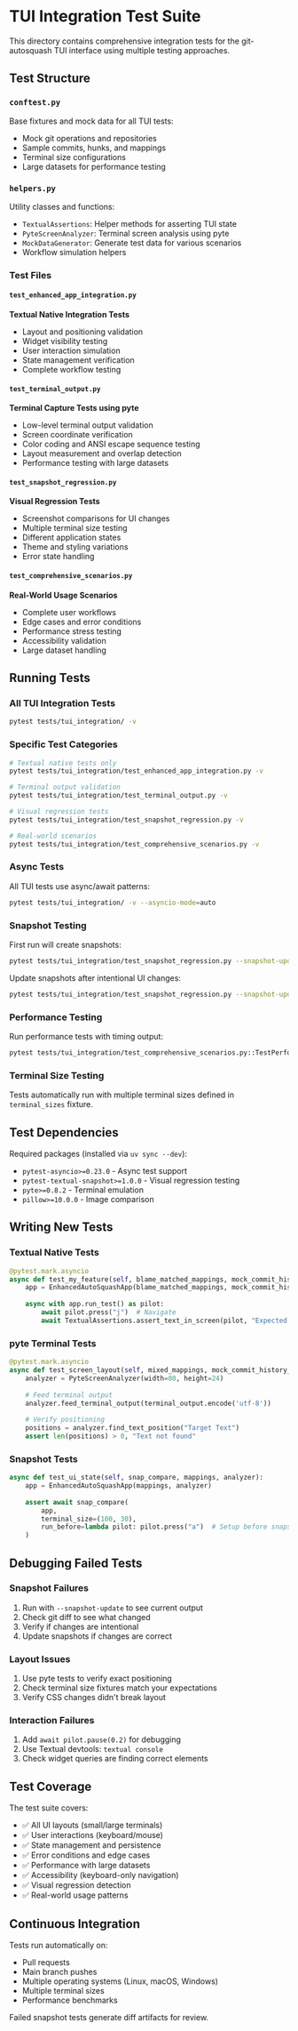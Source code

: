 # TUI Integration Test Suite

This directory contains comprehensive integration tests for the git-autosquash TUI interface using multiple testing approaches.

## Test Structure

### `conftest.py`
Base fixtures and mock data for all TUI tests:
- Mock git operations and repositories
- Sample commits, hunks, and mappings
- Terminal size configurations
- Large datasets for performance testing

### `helpers.py`
Utility classes and functions:
- `TextualAssertions`: Helper methods for asserting TUI state
- `PyteScreenAnalyzer`: Terminal screen analysis using pyte
- `MockDataGenerator`: Generate test data for various scenarios
- Workflow simulation helpers

### Test Files

#### `test_enhanced_app_integration.py`
**Textual Native Integration Tests**
- Layout and positioning validation
- Widget visibility testing
- User interaction simulation
- State management verification
- Complete workflow testing

#### `test_terminal_output.py` 
**Terminal Capture Tests using pyte**
- Low-level terminal output validation
- Screen coordinate verification
- Color coding and ANSI escape sequence testing
- Layout measurement and overlap detection
- Performance testing with large datasets

#### `test_snapshot_regression.py`
**Visual Regression Tests**
- Screenshot comparisons for UI changes
- Multiple terminal size testing
- Different application states
- Theme and styling variations
- Error state handling

#### `test_comprehensive_scenarios.py`
**Real-World Usage Scenarios**
- Complete user workflows
- Edge cases and error conditions  
- Performance stress testing
- Accessibility validation
- Large dataset handling

## Running Tests

### All TUI Integration Tests
```bash
pytest tests/tui_integration/ -v
```

### Specific Test Categories
```bash
# Textual native tests only
pytest tests/tui_integration/test_enhanced_app_integration.py -v

# Terminal output validation
pytest tests/tui_integration/test_terminal_output.py -v

# Visual regression tests
pytest tests/tui_integration/test_snapshot_regression.py -v

# Real-world scenarios
pytest tests/tui_integration/test_comprehensive_scenarios.py -v
```

### Async Tests
All TUI tests use async/await patterns:
```bash
pytest tests/tui_integration/ -v --asyncio-mode=auto
```

### Snapshot Testing
First run will create snapshots:
```bash
pytest tests/tui_integration/test_snapshot_regression.py --snapshot-update
```

Update snapshots after intentional UI changes:
```bash
pytest tests/tui_integration/test_snapshot_regression.py --snapshot-update
```

### Performance Testing
Run performance tests with timing output:
```bash
pytest tests/tui_integration/test_comprehensive_scenarios.py::TestPerformanceScenarios -v -s
```

### Terminal Size Testing
Tests automatically run with multiple terminal sizes defined in `terminal_sizes` fixture.

## Test Dependencies

Required packages (installed via `uv sync --dev`):
- `pytest-asyncio>=0.23.0` - Async test support
- `pytest-textual-snapshot>=1.0.0` - Visual regression testing
- `pyte>=0.8.2` - Terminal emulation
- `pillow>=10.0.0` - Image comparison

## Writing New Tests

### Textual Native Tests
```python
@pytest.mark.asyncio
async def test_my_feature(self, blame_matched_mappings, mock_commit_history_analyzer):
    app = EnhancedAutoSquashApp(blame_matched_mappings, mock_commit_history_analyzer)
    
    async with app.run_test() as pilot:
        await pilot.press("j")  # Navigate
        await TextualAssertions.assert_text_in_screen(pilot, "Expected Text")
```

### pyte Terminal Tests
```python
@pytest.mark.asyncio
async def test_screen_layout(self, mixed_mappings, mock_commit_history_analyzer):
    analyzer = PyteScreenAnalyzer(width=80, height=24)
    
    # Feed terminal output
    analyzer.feed_terminal_output(terminal_output.encode('utf-8'))
    
    # Verify positioning
    positions = analyzer.find_text_position("Target Text")
    assert len(positions) > 0, "Text not found"
```

### Snapshot Tests
```python
async def test_ui_state(self, snap_compare, mappings, analyzer):
    app = EnhancedAutoSquashApp(mappings, analyzer)
    
    assert await snap_compare(
        app,
        terminal_size=(100, 30),
        run_before=lambda pilot: pilot.press("a")  # Setup before snapshot
    )
```

## Debugging Failed Tests

### Snapshot Failures
1. Run with `--snapshot-update` to see current output
2. Check git diff to see what changed  
3. Verify if changes are intentional
4. Update snapshots if changes are correct

### Layout Issues
1. Use pyte tests to verify exact positioning
2. Check terminal size fixtures match your expectations
3. Verify CSS changes didn't break layout

### Interaction Failures
1. Add `await pilot.pause(0.2)` for debugging
2. Use Textual devtools: `textual console` 
3. Check widget queries are finding correct elements

## Test Coverage

The test suite covers:
- ✅ All UI layouts (small/large terminals)
- ✅ User interactions (keyboard/mouse)
- ✅ State management and persistence  
- ✅ Error conditions and edge cases
- ✅ Performance with large datasets
- ✅ Accessibility (keyboard-only navigation)
- ✅ Visual regression detection
- ✅ Real-world usage patterns

## Continuous Integration

Tests run automatically on:
- Pull requests
- Main branch pushes
- Multiple operating systems (Linux, macOS, Windows)
- Multiple terminal sizes
- Performance benchmarks

Failed snapshot tests generate diff artifacts for review.